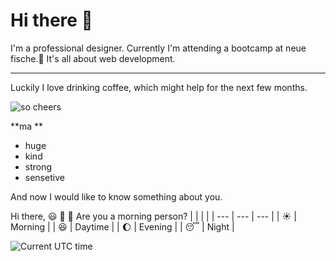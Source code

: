 # Hi there 👋

I'm a professional designer. Currently I'm attending a bootcamp at neue fische.🐠
It's all about web development. 

---
Luckily I love drinking coffee, which might help for the next few months.

![so cheers](https://images.unsplash.com/photo-1559496417-e7f25cb247f3?ixlib=rb-4.0.3&ixid=M3wxMjA3fDB8MHxwaG90by1wYWdlfHx8fGVufDB8fHx8fA%3D%3D&auto=format&fit=crop&w=1528&q=80)

**ma **
- huge
- kind
- strong
- sensetive

[](https://visitor-badge.glitch.me/badge?page_id=jwenjian.visitor-badge)


And now I would like to know something about you.

Hi there, 
:smiley: :wave: :bug: Are you a morning person?
| | | | 
| --- | --- | --- | 
| :sunny: | Morning |
| :satisfied: | Daytime | 
| :moon: | Evening | 
| :sleeping: | Night | 

![Current UTC time](https://jojoee.jojoee.com/api/utcnowgif?utcnow)

